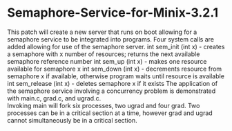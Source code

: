 Semaphore-Service-for-Minix-3.2.1
=================================
This patch will create a new server that runs on boot allowing for a semaphore service to be integrated into programs.  Four system calls are added allowing for use of the semaphore server.
int sem_init (int x) - creates a semaphore with x number of resources; returns the next available semaphore reference number
int sem_up (int x) - makes one resource available for semaphore x
int sem_down (int x) - decrements resource from semaphore x if available, otherwise program waits until resource is available
int sem_release (int x) - deletes semaphore x if it exists
The application of the semaphore service involving a concurrency problem is demonstrated with main.c, grad.c, and ugrad.c.  
Invoking main will fork six processes, two ugrad and four grad.  Two processes can be in a critical section at a time, however grad and ugrad cannot simultaneously be in a critical section.  
